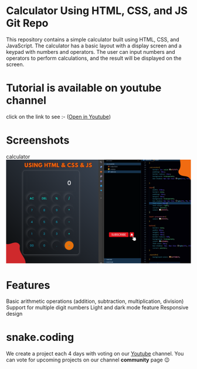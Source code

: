 # Calculator Using HTML, CSS, and JS Git Repo
This repository contains a simple calculator built using HTML, CSS, and JavaScript. The calculator has a basic layout with a display screen and a keypad with numbers and operators. The user can input numbers and operators to perform calculations, and the result will be displayed on the screen.

# Tutorial is available on youtube channel 
click on the link to see :- ([Open in Youtube](https://youtu.be/FZGK5ifwY-I))

# Screenshots

calculator
![screenshot](Screenshot1.png)



# Features

Basic arithmetic operations (addition, subtraction, multiplication, division)
Support for multiple digit numbers
Light and dark mode feature
Responsive design


# snake.coding
We create a project each 4 days with voting on our <a href="https://youtube.com/@snakecoding_12" target="_blank">Youtube</a> channel.
You can vote for upcoming projects on our channel **community** page :wink:
